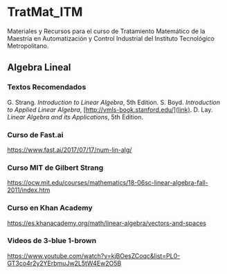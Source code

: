 # TratMat_ITM
Materiales y Recursos para el curso de Tratamiento Matemático de la Maestría en Automatización y Control Industrial del Instituto Tecnológico Metropolitano.


## Algebra Lineal

### Textos Recomendados
G. Strang. *Introduction to Linear Algebra*, 5th Edition.
S. Boyd. *Introduction to Applied Linear Algebra*, [http://vmls-book.stanford.edu/](link).
D. Lay. *Linear Algebra and its Applications*, 5th Edition.

### Curso de Fast.ai
https://www.fast.ai/2017/07/17/num-lin-alg/

### Curso MIT de Gilbert Strang
https://ocw.mit.edu/courses/mathematics/18-06sc-linear-algebra-fall-2011/index.htm

### Curso en Khan Academy
https://es.khanacademy.org/math/linear-algebra/vectors-and-spaces

### Videos de 3-blue 1-brown
https://www.youtube.com/watch?v=kjBOesZCoqc&list=PL0-GT3co4r2y2YErbmuJw2L5tW4Ew2O5B
